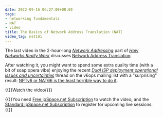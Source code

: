 ```yaml
---
date: 2022-09-16 06:27:00+00:00
tags:
- networking fundamentals
- NAT
- video
title: The Basics of Network Address Translation (NAT)
video_tag: net101
---
```

The last video in the 2-hour-long *[Network Addressing](https://my.ipspace.net/bin/list?id=Net101#ADDR)* part of *[How Networks Really Work](https://www.ipspace.net/How_Networks_Really_Work)* discusses [Network Address Translation](https://my.ipspace.net/bin/get/Net101/NA6%20-%20Network%20Address%20Translation.mp4?doccode=Net101).

After watching it, you might want to spend some extra quality time (with a bit of soap opera vibe) enjoying the recent *‌[Dual ISP deployment operational issues and uncertainties](https://mailarchive.ietf.org/arch/msg/v6ops/u0JH7vote1uQnYwWXMwQ1hxDuPw/)* thread on the v6ops mailing list with a "surprising" result: [NPTv6 or NAT66 is the least horrible way to do it](https://mailarchive.ietf.org/arch/msg/v6ops/KLco291CsytXvDGa-GBd1y5JOh8/).

{{<jump>}}[Watch the video](https://my.ipspace.net/bin/get/Net101/NA6%20-%20Network%20Address%20Translation.mp4?doccode=Net101){{</jump>}}

{{<note free>}}You need [Free ipSpace.net Subscription](https://www.ipspace.net/Subscription/Free) to watch the video, and the [Standard ipSpace.net Subscription](https://www.ipspace.net/Subscription/) to register for upcoming live sessions.{{</note>}}
